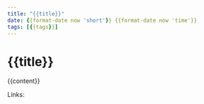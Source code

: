 ```yaml
---
title: "{{title}}"
date: {{format-date now 'short'}} {{format-date now 'time'}}
tags: [{{tags}}]
---
```


# {{title}}

{{content}}

Links:
